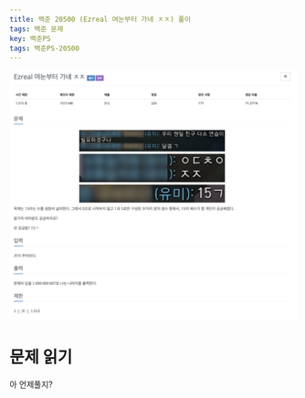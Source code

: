 ```yaml
---
title: 백준 20500 (Ezreal 여눈부터 가네 ㅈㅈ) 풀이
tags: 백준 문제
key: 백준PS
tags: 백준PS-20500
---
```


<center><img src="/image/20500/ezreal.png"></center>


# 문제 읽기

아 언제풀지?